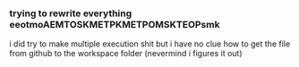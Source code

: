 ### trying to rewrite everything eeotmoAEMTOSKMETPKMETPOMSKTEOPsmk


i did try to make multiple execution shit but i have no clue how to get the file from github to the workspace folder (nevermind i figures it out)
